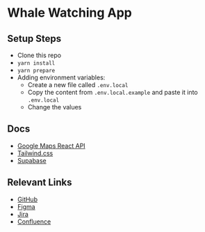 # Whale Watching App

## Setup Steps

- Clone this repo
- `yarn install`
- `yarn prepare`
- Adding environment variables:
  - Create a new file called `.env.local`
  - Copy the content from `.env.local.example` and paste it into `.env.local`
  - Change the values

## Docs

- [Google Maps React API](https://react-google-maps-api-docs.netlify.app)
- [Tailwind.css](https://tailwindcss.com/)
- [Supabase](https://supabase.io/docs)

## Relevant Links

- [GitHub](https://github.com/studio-modular/migaloo)
- [Figma](https://www.figma.com/file/TnKcoDryeOl5iudXJ1PQjq/fintech?node-id=0%3A1)
- [Jira](https://studio-modular.atlassian.net/jira/software/projects/WHAL/boards/2)
- [Confluence](https://studio-modular.atlassian.net/wiki/spaces/WHAL/pages)
